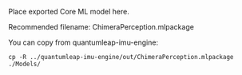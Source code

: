 Place exported Core ML model here.

Recommended filename: ChimeraPerception.mlpackage

You can copy from quantumleap-imu-engine:

```
cp -R ../quantumleap-imu-engine/out/ChimeraPerception.mlpackage ./Models/
```
